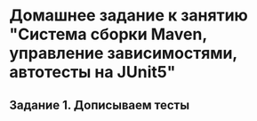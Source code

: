 # Домашнее задание к занятию "Система сборки Maven, управление зависимостями, автотесты на JUnit5"

## Задание 1. Дописываем тесты